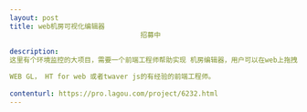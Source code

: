 ```yaml
---                
layout: post       
title: web机房可视化编辑器
                                招募中
           
description: 
这里有个环境监控的大项目，需要一个前端工程师帮助实现 机房编辑器，用户可以在web上拖拽图片组成图形后保存成机房拓扑图，机房拓扑图有设备动态数据显示。

WEB GL， HT for web 或者twaver js的有经验的前端工程师。
     
contenturl: https://pro.lagou.com/project/6232.html      
---                 
```

